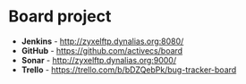 Board project
====


- **Jenkins** - http://zyxelftp.dynalias.org:8080/
- **GitHub** - https://github.com/activecs/board
- **Sonar** - http://zyxelftp.dynalias.org:9000/
- **Trello** - https://trello.com/b/bDZQebPk/bug-tracker-board
